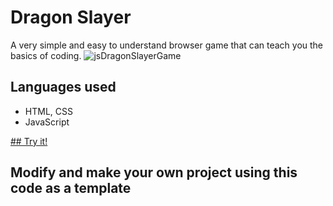 # Dragon Slayer
A very simple and easy to understand browser game that can teach you the basics of coding.
![jsDragonSlayerGame](https://github.com/Geet2601/DragonSlayer/assets/138841476/71288e88-7469-4157-80ce-90c8195bc313)



## Languages used
- HTML, CSS
- JavaScript

[## Try it!](https://geet2601.github.io/DragonSlayer/)

## Modify and make your own project using this code as a template
